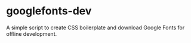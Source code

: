 # googlefonts-dev
A simple script to create CSS boilerplate and download Google Fonts for offline development.
